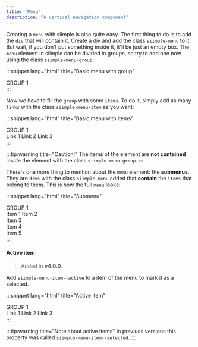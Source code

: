 ```yaml
---
title: "Menu"
description: "A vertical navigation component"
--- 
```


<style>
.siimple-menu:first-child {
    margin-bottom: 0px !important;
}
</style>

Creating a `menu` with siimple is also quite easy. The first thing to do is to add the `div` that will contain it. Create a div and add the class `siimple-menu` to it. But wait, if you don't put something inside it, it'll be just an empty box. The `menu` element in siimple can be divided in groups, so try to add one now using the class `siimple-menu-group`:

:::snippet lang="html" title="Basic menu with group"
<div class="siimple-menu">
    <div class="siimple-menu-group">GROUP 1</div>
</div>
:::

Now we have to fill the `group` with some `items`. To do it, simply add as many `links` with the class `siimple-menu-item` as you want:

:::snippet lang="html" title="Basic menu with items"
<div class="siimple-menu">
    <div class="siimple-menu-group">GROUP 1</div>
    <a class="siimple-menu-item">Link 1</a>
    <a class="siimple-menu-item">Link 2</a>
    <a class="siimple-menu-item">Link 3</a>
</div>
:::

:::tip:warning title="Caution!"
The items of the element are **not contained** inside the element with the class `siimple-menu-group`.
:::

There's one more thing to mention about the `menu` element: the **submenus**. They are `divs` with the class `siimple-menu` added that **contain** the `items` that belong to them. This is how the full `menu` looks:

:::snippet lang="html" title="Submenu"
<div class="siimple-menu">
    <div class="siimple-menu-group">GROUP 1</div>
    <a class="siimple-menu-item">Item 1</a>
    <a class="siimple-menu-item">Item 2</a>
    <div class="siimple-menu">
        <div class="siimple-menu-item">Item 3</div>
        <div class="siimple-menu-item">Item 4</div>
        <div class="siimple-menu-item">Item 5</div>
    </div>
</div>
:::


#### Active item

> Added in **v4.0.0**.

Add `siimple-menu-item--active` to a item of the menu to mark it as a selected.

:::snippet lang="html" title="Active item"
<div class="siimple-menu">
    <div class="siimple-menu-group">GROUP 1</div>
    <a class="siimple-menu-item">Link 1</a>
    <a class="siimple-menu-item siimple-menu-item--active">Link 2</a>
    <a class="siimple-menu-item">Link 3</a>
</div>
:::

:::tip:warning title="Note about active items"
In previuos versions this property was called `siimple-menu-item--selected`. 
:::


